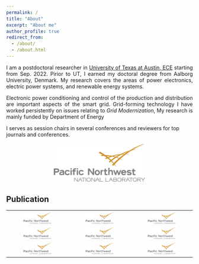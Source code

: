 ```yaml
---
permalink: /
title: "About"
excerpt: "About me"
author_profile: true
redirect_from: 
  - /about/
  - /about.html
---
```


<p align="justify">
I am a postdoctoral researcher in <a href="https://cockrell.utexas.edu/research" rel="nofollow">University of Texas at Austin, ECE</a> starting from Sep. 2022. Pirior to UT, I earned my doctoral degree from Aalborg University, Denmark.
My research covers the areas of power electronics, electric power systems, and renewable energy systems. 
</p>

<p align="justify">
Electronic power conditioning and control of the production and distribution are important aspects of the smart grid.
Grid-forming technology
I have worked persistently on issues relating to <i>Grid Modernization</i>, 
My research is mainly funded by Department of Energy

I serves as session chairs in several conferences and reviewers for top journals and conferences.
</p>

<center><img src="/images/PNNL.png" width="50%" height="50%"/></center>


Publication
---

<table border="0">
  <tr>
    <th><center><img src="/images/PNNL.png" width="50%" height="50%"/></center></th>
    <th><center><img src="/images/PNNL.png" width="50%" height="50%"/></center></th>
    <th><center><img src="/images/PNNL.png" width="50%" height="50%"/></center></th>
  </tr>
  <tr>
    <td>
      <center><img src="/images/PNNL.png" width="50%" height="50%"/></center>
    </td>
    <td><center><img src="/images/PNNL.png" width="50%" height="50%"/></center>
    </td>
    <td><center><img src="/images/PNNL.png" width="50%" height="50%"/></center>
    </td>
  </tr>
  <tr>
    <td><center><img src="/images/PNNL.png" width="50%" height="50%"/></center></td>
    <td><center><img src="/images/PNNL.png" width="50%" height="50%"/></center></td>
    <td><center><img src="/images/PNNL.png" width="50%" height="50%"/></center></td>
  </tr>
</table>